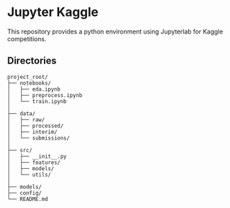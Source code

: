 # Jupyter Kaggle

This repository provides a python environment using Jupyterlab for Kaggle competitions.


## Directories

```text
project_root/
├── notebooks/
│   ├── eda.ipynb
│   ├── preprocess.ipynb
│   └── train.ipynb
│
├── data/
│   ├── raw/
│   ├── processed/
│   ├── interim/
│   └── submissions/
│
├── src/
│   ├── __init__.py
│   ├── features/
│   ├── models/
│   └── utils/
│
├── models/
├── config/          
└── README.md
```
